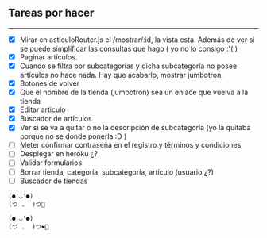 ## Tareas por hacer
---
- [x] Mirar en asticuloRouter.js el /mostrar/:id, la vista esta. Además de ver si se puede simplificar las consultas que hago ( yo no lo consigo :'( )
- [x] Paginar artículos.
- [x] Cuando se filtra por subcategorías y dicha subcategoría no posee artículos no hace nada. Hay que acabarlo, mostrar jumbotron.
- [x] Botones de volver
- [x] Que el nombre de la tienda (jumbotron) sea un enlace que vuelva a la tienda
- [x] Editar articulo
- [x] Buscador de artículos
- [x] Ver si se va a quitar o no la descripción de subcategoría (yo la quitaba porque no se donde ponerla :D )
- [ ] Meter confirmar contraseña en el registro y términos y condiciones
- [ ] Desplegar en heroku ¿?
- [ ] Validar formularios
- [ ] Borrar tienda, categoría, subcategoría, artículo (usuario ¿?)
- [ ] Buscador de tiendas
```
(●'◡'●)      
(つ .  )つ🌯 

(●'◡'●)
(つ .  )つ❤🥔
``` 